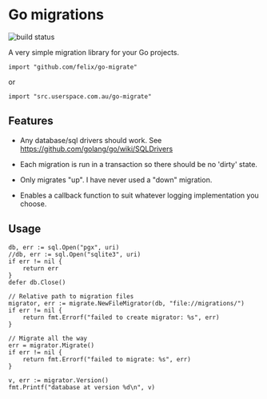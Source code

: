 # Go migrations

![build status](https://api.travis-ci.org/felix/go-migrate.svg?branch=master)

A very simple migration library for your Go projects.

    import "github.com/felix/go-migrate"
or

    import "src.userspace.com.au/go-migrate"

## Features

- Any database/sql drivers should work. See https://github.com/golang/go/wiki/SQLDrivers

- Each migration is run in a transaction so there should be no 'dirty' state.

- Only migrates "up". I have never used a "down" migration.

- Enables a callback function to suit whatever logging implementation you choose.

## Usage

	db, err := sql.Open("pgx", uri)
	//db, err := sql.Open("sqlite3", uri)
	if err != nil {
		return err
	}
	defer db.Close()

    // Relative path to migration files
	migrator, err := migrate.NewFileMigrator(db, "file://migrations/")
	if err != nil {
		return fmt.Errorf("failed to create migrator: %s", err)
	}

    // Migrate all the way
	err = migrator.Migrate()
	if err != nil {
		return fmt.Errorf("failed to migrate: %s", err)
	}

	v, err := migrator.Version()
	fmt.Printf("database at version %d\n", v)

